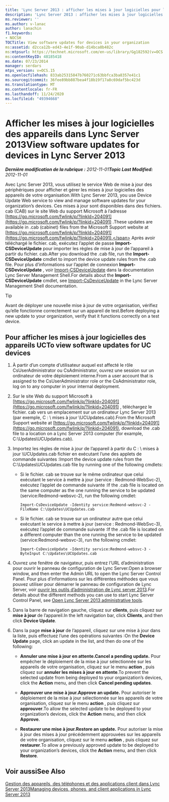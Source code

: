 ```yaml
---
title: 'Lync Server 2013 : afficher les mises à jour logicielles pour les appareils de votre organisation'
description: 'Lync Server 2013 : afficher les mises à jour logicielles des appareils de votre organisation.'
ms.reviewer: ''
ms.author: v-lanac
author: lanachin
f1.keywords:
- NOCSH
TOCTitle: View software updates for devices in your organization
ms:assetid: d2cca12b-ed43-4e1f-90ab-d14bca8b482c
ms:mtpsurl: https://technet.microsoft.com/en-us/library/Gg182592(v=OCS.15)
ms:contentKeyID: 48185418
ms.date: 07/23/2014
manager: serdars
mtps_version: v=OCS.15
ms.openlocfilehash: 833ab25315847b760271c63bbfca3ba8357e41c1
ms.sourcegitcommit: 36fee89bb887bea4f18b19f17a8c69daf5bc423d
ms.translationtype: MT
ms.contentlocale: fr-FR
ms.lasthandoff: 11/24/2020
ms.locfileid: "49394668"
---
```

# <a name="view-software-updates-for-devices-in-lync-server-2013"></a><span data-ttu-id="e2034-103">Afficher les mises à jour logicielles des appareils dans Lync Server 2013</span><span class="sxs-lookup"><span data-stu-id="e2034-103">View software updates for devices in Lync Server 2013</span></span>

<div data-xmlns="http://www.w3.org/1999/xhtml">

<div class="topic" data-xmlns="http://www.w3.org/1999/xhtml" data-msxsl="urn:schemas-microsoft-com:xslt" data-cs="https://msdn.microsoft.com/">

<div data-asp="https://msdn2.microsoft.com/asp">



</div>

<div id="mainSection">

<div id="mainBody"><span data-ttu-id="e2034-104">

<span> </span></span><span class="sxs-lookup"><span data-stu-id="e2034-104">

<span> </span></span></span>

<span data-ttu-id="e2034-105">_**Dernière modification de la rubrique :** 2012-11-01_</span><span class="sxs-lookup"><span data-stu-id="e2034-105">_**Topic Last Modified:** 2012-11-01_</span></span>

<span data-ttu-id="e2034-106">Avec Lync Server 2013, vous utilisez le service Web de mise à jour des périphériques pour afficher et gérer les mises à jour logicielles des appareils de votre organisation.</span><span class="sxs-lookup"><span data-stu-id="e2034-106">With Lync Server 2013, you use Device Update Web service to view and manage software updates for your organization’s devices.</span></span> <span data-ttu-id="e2034-107">Ces mises à jour sont disponibles dans des fichiers. cab (CAB) sur le site Web du support Microsoft à l’adresse [https://go.microsoft.com/fwlink/p/?linkId=204091](https://go.microsoft.com/fwlink/p/?linkid=204091) .</span><span class="sxs-lookup"><span data-stu-id="e2034-107">These updates are available in .cab (cabinet) files from the Microsoft Support website at [https://go.microsoft.com/fwlink/p/?linkId=204091](https://go.microsoft.com/fwlink/p/?linkid=204091).</span></span> <span data-ttu-id="e2034-108">Après avoir téléchargé le fichier. cab, exécutez l’applet de passe **Import-CSDeviceUpdate** pour importer les règles de mise à jour de l’appareil à partir du fichier. cab.</span><span class="sxs-lookup"><span data-stu-id="e2034-108">After you download the .cab file, run the **Import-CSDeviceUpdate** cmdlet to import the device update rules from the .cab file.</span></span> <span data-ttu-id="e2034-109">Pour plus d’informations sur l’applet de connexion **Import-CSDeviceUpdate** , voir [Import-CSDeviceUpdate](https://docs.microsoft.com/powershell/module/skype/Import-CsDeviceUpdate) dans la documentation Lync Server Management Shell.</span><span class="sxs-lookup"><span data-stu-id="e2034-109">For details about the **Import-CSDeviceUpdate** cmdlet, see [Import-CsDeviceUpdate](https://docs.microsoft.com/powershell/module/skype/Import-CsDeviceUpdate) in the Lync Server Management Shell documentation.</span></span>

<div>


> [!TIP]  
> <span data-ttu-id="e2034-110">Avant de déployer une nouvelle mise à jour de votre organisation, vérifiez qu’elle fonctionne correctement sur un appareil de test.</span><span class="sxs-lookup"><span data-stu-id="e2034-110">Before deploying a new update to your organization, verify that it functions correctly on a test device.</span></span>



</div>

<div>

## <a name="to-view-software-updates-for-uc-devices"></a><span data-ttu-id="e2034-111">Pour afficher les mises à jour logicielles des appareils UC</span><span class="sxs-lookup"><span data-stu-id="e2034-111">To view software updates for UC devices</span></span>

1.  <span data-ttu-id="e2034-112">À partir d’un compte d’utilisateur auquel est affecté le rôle CsUserAdministrator ou CsAdministrator, ouvrez une session sur un ordinateur de votre déploiement interne.</span><span class="sxs-lookup"><span data-stu-id="e2034-112">From a user account that is assigned to the CsUserAdministrator role or the CsAdministrator role, log on to any computer in your internal deployment.</span></span>

2.  <span data-ttu-id="e2034-113">Sur le site Web du support Microsoft à [https://go.microsoft.com/fwlink/p/?linkId=204091](https://go.microsoft.com/fwlink/p/?linkid=204091) , téléchargez le fichier. cab vers un emplacement sur un ordinateur Lync Server 2013 (par exemple, C : \\ mises à jour \\UCUpdates.cab).</span><span class="sxs-lookup"><span data-stu-id="e2034-113">From the Microsoft Support website at [https://go.microsoft.com/fwlink/p/?linkId=204091](https://go.microsoft.com/fwlink/p/?linkid=204091), download the .cab file to a location on a Lync Server 2013 computer (for example, C:\\Updates\\UCUpdates.cab).</span></span>

3.  <span data-ttu-id="e2034-114">Importez les règles de mise à jour de l’appareil à partir du C : \\ mises à jour \\UCUpdates.cab fichier en exécutant l’une des applets de commande suivantes :</span><span class="sxs-lookup"><span data-stu-id="e2034-114">Import the device update rules from the C:\\Updates\\UCUpdates.cab file by running one of the following cmdlets:</span></span>
    
      - <span data-ttu-id="e2034-115">Si le fichier. cab se trouve sur le même ordinateur que celui exécutant le service à mettre à jour (service : Redmond-WebSvc-2), exécutez l’applet de commande suivante :</span><span class="sxs-lookup"><span data-stu-id="e2034-115">If the .cab file is located on the same computer as the one running the service to be updated (service:Redmond-websvc-2), run the following cmdlet:</span></span>
        
            Import-CsDeviceUpdate -Identity service:Redmond-websvc-2 -FileName C:\Updates\UCUpdates.cab
    
      - <span data-ttu-id="e2034-116">Si le fichier. cab se trouve sur un ordinateur autre que celui exécutant le service à mettre à jour (service : Redmond-WebSvc-3), exécutez l’applet de commande suivante :</span><span class="sxs-lookup"><span data-stu-id="e2034-116">If the .cab file is located on a different computer than the one running the service to be updated (service:Redmond-websvc-3), run the following cmdlet:</span></span>
        
            Import-CsDeviceUpdate -Identity service:Redmond-websvc-3 -ByteInput C:\Updates\UCUpdates.cab

4.  <span data-ttu-id="e2034-117">Ouvrez une fenêtre de navigateur, puis entrez l’URL d’administration pour ouvrir le panneau de configuration de Lync Server.</span><span class="sxs-lookup"><span data-stu-id="e2034-117">Open a browser window, and then enter the Admin URL to open the Lync Server Control Panel.</span></span> <span data-ttu-id="e2034-118">Pour plus d’informations sur les différentes méthodes que vous pouvez utiliser pour démarrer le panneau de configuration de Lync Server, voir [ouvrir les outils d’administration de Lync server 2013](lync-server-2013-open-lync-server-administrative-tools.md).</span><span class="sxs-lookup"><span data-stu-id="e2034-118">For details about the different methods you can use to start Lync Server Control Panel, see [Open Lync Server 2013 administrative tools](lync-server-2013-open-lync-server-administrative-tools.md).</span></span>

5.  <span data-ttu-id="e2034-119">Dans la barre de navigation gauche, cliquez sur **clients**, puis cliquez sur **mise à jour** de l’appareil.</span><span class="sxs-lookup"><span data-stu-id="e2034-119">In the left navigation bar, click **Clients**, and then click **Device Update**.</span></span>

6.  <span data-ttu-id="e2034-120">Dans la page **mise à jour** de l’appareil, cliquez sur une mise à jour dans la liste, puis effectuez l’une des opérations suivantes :</span><span class="sxs-lookup"><span data-stu-id="e2034-120">On the **Device Update** page, click an update in the list, and then do one of the following:</span></span>
    
      - <span data-ttu-id="e2034-121">**Annuler une mise à jour en attente.**</span><span class="sxs-lookup"><span data-stu-id="e2034-121">**Cancel a pending update.**</span></span> <span data-ttu-id="e2034-122">Pour empêcher le déploiement de la mise à jour sélectionnée sur les appareils de votre organisation, cliquez sur le menu **action** , puis cliquez sur **annuler les mises à jour en attente**.</span><span class="sxs-lookup"><span data-stu-id="e2034-122">To prevent the selected update from being deployed to your organization’s devices, click the **Action** menu, and then click **Cancel pending updates**.</span></span>
    
      - <span data-ttu-id="e2034-123">**Approuver une mise à jour.**</span><span class="sxs-lookup"><span data-stu-id="e2034-123">**Approve an update.**</span></span> <span data-ttu-id="e2034-124">Pour autoriser le déploiement de la mise à jour sélectionnée sur les appareils de votre organisation, cliquez sur le menu **action** , puis cliquez sur **approuver**.</span><span class="sxs-lookup"><span data-stu-id="e2034-124">To allow the selected update to be deployed to your organization’s devices, click the **Action** menu, and then click **Approve**.</span></span>
    
      - <span data-ttu-id="e2034-125">**Restaurer une mise à jour.**</span><span class="sxs-lookup"><span data-stu-id="e2034-125">**Restore an update.**</span></span> <span data-ttu-id="e2034-126">Pour autoriser la mise à jour des mises à jour précédemment approuvées sur les appareils de votre organisation, cliquez sur le menu **action** , puis cliquez sur **restaurer**.</span><span class="sxs-lookup"><span data-stu-id="e2034-126">To allow a previously approved update to be deployed to your organization’s devices, click the **Action** menu, and then click **Restore**.</span></span>

</div>

<div>

## <a name="see-also"></a><span data-ttu-id="e2034-127">Voir aussi</span><span class="sxs-lookup"><span data-stu-id="e2034-127">See Also</span></span>


[<span data-ttu-id="e2034-128">Gestion des appareils, des téléphones et des applications client dans Lync Server 2013</span><span class="sxs-lookup"><span data-stu-id="e2034-128">Managing devices, phones, and client applications in Lync Server 2013</span></span>](lync-server-2013-managing-devices-phones-and-client-applications.md)  
  

<span data-ttu-id="e2034-129"></div>

</div>

<span> </span>

</div>

</div>

</span><span class="sxs-lookup"><span data-stu-id="e2034-129"></div>

</div>

<span> </span>

</div>

</div>

</span></span></div>

